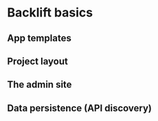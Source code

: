 # Backlift basics

## App templates

## Project layout

## The admin site

## Data persistence (API discovery)

